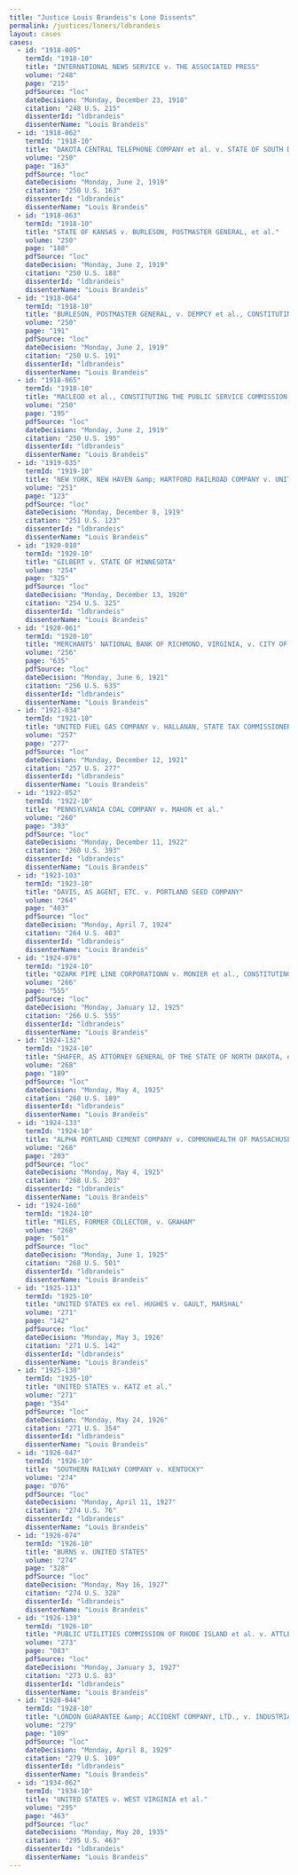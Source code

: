 ```yaml
---
title: "Justice Louis Brandeis's Lone Dissents"
permalink: /justices/loners/ldbrandeis
layout: cases
cases:
  - id: "1918-005"
    termId: "1918-10"
    title: "INTERNATIONAL NEWS SERVICE v. THE ASSOCIATED PRESS"
    volume: "248"
    page: "215"
    pdfSource: "loc"
    dateDecision: "Monday, December 23, 1918"
    citation: "248 U.S. 215"
    dissenterId: "ldbrandeis"
    dissenterName: "Louis Brandeis"
  - id: "1918-062"
    termId: "1918-10"
    title: "DAKOTA CENTRAL TELEPHONE COMPANY et al. v. STATE OF SOUTH DAKOTA ex rel. PAYNE, ATTORNEY GENERAL, et al."
    volume: "250"
    page: "163"
    pdfSource: "loc"
    dateDecision: "Monday, June 2, 1919"
    citation: "250 U.S. 163"
    dissenterId: "ldbrandeis"
    dissenterName: "Louis Brandeis"
  - id: "1918-063"
    termId: "1918-10"
    title: "STATE OF KANSAS v. BURLESON, POSTMASTER GENERAL, et al."
    volume: "250"
    page: "188"
    pdfSource: "loc"
    dateDecision: "Monday, June 2, 1919"
    citation: "250 U.S. 188"
    dissenterId: "ldbrandeis"
    dissenterName: "Louis Brandeis"
  - id: "1918-064"
    termId: "1918-10"
    title: "BURLESON, POSTMASTER GENERAL, v. DEMPCY et al., CONSTITUTING THE PUBLIC UTILITIES COMMISSION OF ILLINOIS, et al."
    volume: "250"
    page: "191"
    pdfSource: "loc"
    dateDecision: "Monday, June 2, 1919"
    citation: "250 U.S. 191"
    dissenterId: "ldbrandeis"
    dissenterName: "Louis Brandeis"
  - id: "1918-065"
    termId: "1918-10"
    title: "MACLEOD et al., CONSTITUTING THE PUBLIC SERVICE COMMISSION OF MASSACHUSETTS, v. NEW ENGLAND TELEPHONE &amp; TELEGRAPH COMPANY"
    volume: "250"
    page: "195"
    pdfSource: "loc"
    dateDecision: "Monday, June 2, 1919"
    citation: "250 U.S. 195"
    dissenterId: "ldbrandeis"
    dissenterName: "Louis Brandeis"
  - id: "1919-035"
    termId: "1919-10"
    title: "NEW YORK, NEW HAVEN &amp; HARTFORD RAILROAD COMPANY v. UNITED STATES"
    volume: "251"
    page: "123"
    pdfSource: "loc"
    dateDecision: "Monday, December 8, 1919"
    citation: "251 U.S. 123"
    dissenterId: "ldbrandeis"
    dissenterName: "Louis Brandeis"
  - id: "1920-010"
    termId: "1920-10"
    title: "GILBERT v. STATE OF MINNESOTA"
    volume: "254"
    page: "325"
    pdfSource: "loc"
    dateDecision: "Monday, December 13, 1920"
    citation: "254 U.S. 325"
    dissenterId: "ldbrandeis"
    dissenterName: "Louis Brandeis"
  - id: "1920-061"
    termId: "1920-10"
    title: "MERCHANTS' NATIONAL BANK OF RICHMOND, VIRGINIA, v. CITY OF RICHMOND"
    volume: "256"
    page: "635"
    pdfSource: "loc"
    dateDecision: "Monday, June 6, 1921"
    citation: "256 U.S. 635"
    dissenterId: "ldbrandeis"
    dissenterName: "Louis Brandeis"
  - id: "1921-034"
    termId: "1921-10"
    title: "UNITED FUEL GAS COMPANY v. HALLANAN, STATE TAX COMMISSIONER OF THE STATE OF WEST VIRGINIA, et al."
    volume: "257"
    page: "277"
    pdfSource: "loc"
    dateDecision: "Monday, December 12, 1921"
    citation: "257 U.S. 277"
    dissenterId: "ldbrandeis"
    dissenterName: "Louis Brandeis"
  - id: "1922-052"
    termId: "1922-10"
    title: "PENNSYLVANIA COAL COMPANY v. MAHON et al."
    volume: "260"
    page: "393"
    pdfSource: "loc"
    dateDecision: "Monday, December 11, 1922"
    citation: "260 U.S. 393"
    dissenterId: "ldbrandeis"
    dissenterName: "Louis Brandeis"
  - id: "1923-103"
    termId: "1923-10"
    title: "DAVIS, AS AGENT, ETC. v. PORTLAND SEED COMPANY"
    volume: "264"
    page: "403"
    pdfSource: "loc"
    dateDecision: "Monday, April 7, 1924"
    citation: "264 U.S. 403"
    dissenterId: "ldbrandeis"
    dissenterName: "Louis Brandeis"
  - id: "1924-076"
    termId: "1924-10"
    title: "OZARK PIPE LINE CORPORATIONN v. MONIER et al., CONSTITUTING THE STATE TAX COMMISSION OF THE STATE OF MISSOURI, et al."
    volume: "266"
    page: "555"
    pdfSource: "loc"
    dateDecision: "Monday, January 12, 1925"
    citation: "266 U.S. 555"
    dissenterId: "ldbrandeis"
    dissenterName: "Louis Brandeis"
  - id: "1924-132"
    termId: "1924-10"
    title: "SHAFER, AS ATTORNEY GENERAL OF THE STATE OF NORTH DAKOTA, et al. v. FARMERS GRAIN COMPANY OF EMBDEN, et al."
    volume: "268"
    page: "189"
    pdfSource: "loc"
    dateDecision: "Monday, May 4, 1925"
    citation: "268 U.S. 189"
    dissenterId: "ldbrandeis"
    dissenterName: "Louis Brandeis"
  - id: "1924-133"
    termId: "1924-10"
    title: "ALPHA PORTLAND CEMENT COMPANY v. COMMONWEALTH OF MASSACHUSETTS"
    volume: "268"
    page: "203"
    pdfSource: "loc"
    dateDecision: "Monday, May 4, 1925"
    citation: "268 U.S. 203"
    dissenterId: "ldbrandeis"
    dissenterName: "Louis Brandeis"
  - id: "1924-160"
    termId: "1924-10"
    title: "MILES, FORMER COLLECTOR, v. GRAHAM"
    volume: "268"
    page: "501"
    pdfSource: "loc"
    dateDecision: "Monday, June 1, 1925"
    citation: "268 U.S. 501"
    dissenterId: "ldbrandeis"
    dissenterName: "Louis Brandeis"
  - id: "1925-113"
    termId: "1925-10"
    title: "UNITED STATES ex rel. HUGHES v. GAULT, MARSHAL"
    volume: "271"
    page: "142"
    pdfSource: "loc"
    dateDecision: "Monday, May 3, 1926"
    citation: "271 U.S. 142"
    dissenterId: "ldbrandeis"
    dissenterName: "Louis Brandeis"
  - id: "1925-130"
    termId: "1925-10"
    title: "UNITED STATES v. KATZ et al."
    volume: "271"
    page: "354"
    pdfSource: "loc"
    dateDecision: "Monday, May 24, 1926"
    citation: "271 U.S. 354"
    dissenterId: "ldbrandeis"
    dissenterName: "Louis Brandeis"
  - id: "1926-047"
    termId: "1926-10"
    title: "SOUTHERN RAILWAY COMPANY v. KENTUCKY"
    volume: "274"
    page: "076"
    pdfSource: "loc"
    dateDecision: "Monday, April 11, 1927"
    citation: "274 U.S. 76"
    dissenterId: "ldbrandeis"
    dissenterName: "Louis Brandeis"
  - id: "1926-074"
    termId: "1926-10"
    title: "BURNS v. UNITED STATES"
    volume: "274"
    page: "328"
    pdfSource: "loc"
    dateDecision: "Monday, May 16, 1927"
    citation: "274 U.S. 328"
    dissenterId: "ldbrandeis"
    dissenterName: "Louis Brandeis"
  - id: "1926-139"
    termId: "1926-10"
    title: "PUBLIC UTILITIES COMMISSION OF RHODE ISLAND et al. v. ATTLEBORO STEAM &amp; ELECTRIC COMPANY"
    volume: "273"
    page: "083"
    pdfSource: "loc"
    dateDecision: "Monday, January 3, 1927"
    citation: "273 U.S. 83"
    dissenterId: "ldbrandeis"
    dissenterName: "Louis Brandeis"
  - id: "1928-044"
    termId: "1928-10"
    title: "LONDON GUARANTEE &amp; ACCIDENT COMPANY, LTD., v. INDUSTRIAL ACCIDENT COMMISSION OF CALIFORNIA et al."
    volume: "279"
    page: "109"
    pdfSource: "loc"
    dateDecision: "Monday, April 8, 1929"
    citation: "279 U.S. 109"
    dissenterId: "ldbrandeis"
    dissenterName: "Louis Brandeis"
  - id: "1934-062"
    termId: "1934-10"
    title: "UNITED STATES v. WEST VIRGINIA et al."
    volume: "295"
    page: "463"
    pdfSource: "loc"
    dateDecision: "Monday, May 20, 1935"
    citation: "295 U.S. 463"
    dissenterId: "ldbrandeis"
    dissenterName: "Louis Brandeis"
---
```

